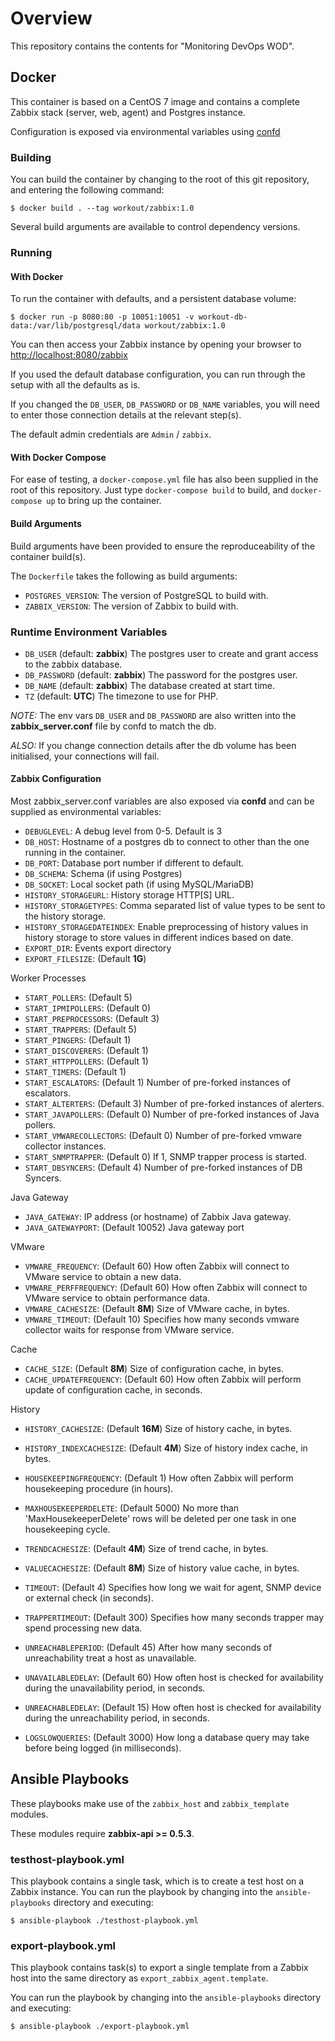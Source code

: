 # Overview

This repository contains the contents for "Monitoring DevOps WOD".

## Docker

This container is based on a CentOS 7 image and contains a complete
Zabbix stack (server, web, agent) and Postgres instance.

Configuration is exposed via environmental variables using [confd](https://github.com/kelseyhightower/confd)

### Building

You can build the container by changing to the root of this git repository,
and entering the following command:

	$ docker build . --tag workout/zabbix:1.0

Several build arguments are available to control dependency versions.

### Running

#### With Docker

To run the container with defaults, and a persistent database volume:

    $ docker run -p 8080:80 -p 10051:10051 -v workout-db-data:/var/lib/postgresql/data workout/zabbix:1.0
	
You can then access your Zabbix instance by opening your browser to 
[http://localhost:8080/zabbix](http://localhost:8080/zabbix/)

If you used the default database configuration, you can run through the setup with all the defaults as is.

If you changed the `DB_USER`, `DB_PASSWORD` or `DB_NAME` variables, you will need to enter those connection
details at the relevant step(s).

The default admin credentials are `Admin` / `zabbix`.

#### With Docker Compose

For ease of testing, a `docker-compose.yml` file has also been supplied in the root of this
repository. Just type `docker-compose build` to build, and `docker-compose up` to bring up the container.

#### Build Arguments

Build arguments have been provided to ensure the reproduceability of the container build(s).

The `Dockerfile` takes the following as build arguments:

- `POSTGRES_VERSION`: The version of PostgreSQL to build with.
- `ZABBIX_VERSION`: The version of Zabbix to build with.


### Runtime Environment Variables

- `DB_USER` (default: **zabbix**) The postgres user to create and grant access to the zabbix database.
- `DB_PASSWORD` (default: **zabbix**) The password for the postgres user.
- `DB_NAME` (default: **zabbix**) The database created at start time.
- `TZ` (default: **UTC**) The timezone to use for PHP.

*NOTE:* The env vars `DB_USER` and `DB_PASSWORD` are also written into
the **zabbix_server.conf** file by confd to match the db.

*ALSO:* If you change connection details after the db volume has been initialised,
your connections will fail. 

#### Zabbix Configuration

Most zabbix_server.conf variables are also exposed via **confd** and can be supplied as environmental variables:

- `DEBUGLEVEL`: A debug level from 0-5. Default is 3
- `DB_HOST`: Hostname of a postgres db to connect to other than the one running in the container.
- `DB_PORT`: Database port number if different to default.
- `DB_SCHEMA`: Schema (if using Postgres)
- `DB_SOCKET`: Local socket path (if using MySQL/MariaDB)
- `HISTORY_STORAGEURL`: History storage HTTP[S] URL. 
- `HISTORY_STORAGETYPES`: Comma separated list of value types to be sent to the history storage.
- `HISTORY_STORAGEDATEINDEX`: Enable preprocessing of history values in history storage to store values in different indices based on date.
- `EXPORT_DIR`: Events export directory
- `EXPORT_FILESIZE`: (Default **1G**)

Worker Processes

- `START_POLLERS`: (Default 5)
- `START_IPMIPOLLERS`: (Default 0)
- `START_PREPROCESSORS`: (Default 3)
- `START_TRAPPERS`: (Default 5)
- `START_PINGERS`: (Default 1)
- `START_DISCOVERERS`: (Default 1)
- `START_HTTPPOLLERS`: (Default 1)
- `START_TIMERS`: (Default 1)
- `START_ESCALATORS`: (Default 1) Number of pre-forked instances of escalators.
- `START_ALTERTERS`: (Default 3) Number of pre-forked instances of alerters. 
- `START_JAVAPOLLERS`: (Default 0) Number of pre-forked instances of Java pollers.
- `START_VMWARECOLLECTORS`: (Default 0) Number of pre-forked vmware collector instances.
- `START_SNMPTRAPPER`: (Default 0) If 1, SNMP trapper process is started.
- `START_DBSYNCERS`: (Default 4) Number of pre-forked instances of DB Syncers.


Java Gateway

- `JAVA_GATEWAY`: IP address (or hostname) of Zabbix Java gateway.
- `JAVA_GATEWAYPORT`: (Default 10052) Java gateway port

VMware

- `VMWARE_FREQUENCY`: (Default 60) How often Zabbix will connect to VMware service to obtain a new data.
- `VMWARE_PERFFREQUENCY`: (Default 60) How often Zabbix will connect to VMware service to obtain performance data.
- `VMWARE_CACHESIZE`: (Default **8M**) Size of VMware cache, in bytes.
- `VMWARE_TIMEOUT`: (Default 10) Specifies how many seconds vmware collector waits for response from VMware service.

Cache

- `CACHE_SIZE`: (Default **8M**) Size of configuration cache, in bytes.
- `CACHE_UPDATEFREQUENCY`: (Default 60) How often Zabbix will perform update of configuration cache, in seconds.

History

- `HISTORY_CACHESIZE`: (Default **16M**) Size of history cache, in bytes.
- `HISTORY_INDEXCACHESIZE`: (Default **4M**) Size of history index cache, in bytes.

- `HOUSEKEEPINGFREQUENCY`: (Default 1) How often Zabbix will perform housekeeping procedure (in hours).
- `MAXHOUSEKEEPERDELETE`: (Default 5000) No more than 'MaxHousekeeperDelete' rows will be deleted per one task in one housekeeping cycle.
- `TRENDCACHESIZE`: (Default **4M**) Size of trend cache, in bytes.
- `VALUECACHESIZE`: (Default **8M**) Size of history value cache, in bytes.
- `TIMEOUT`: (Default 4) Specifies how long we wait for agent, SNMP device or external check (in seconds).
- `TRAPPERTIMEOUT`: (Default 300) Specifies how many seconds trapper may spend processing new data.

- `UNREACHABLEPERIOD`: (Default 45) After how many seconds of unreachability treat a host as unavailable.
- `UNAVAILABLEDELAY`: (Default 60) How often host is checked for availability during the unavailability period, in seconds.
- `UNREACHABLEDELAY`: (Default 15) How often host is checked for availability during the unreachability period, in seconds.
- `LOGSLOWQUERIES`: (Default 3000) How long a database query may take before being logged (in milliseconds).

## Ansible Playbooks

These playbooks make use of the `zabbix_host` and `zabbix_template` modules.

These modules require **zabbix-api >= 0.5.3**.

### testhost-playbook.yml

This playbook contains a single task, which is to create a test host on a Zabbix instance.
You can run the playbook by changing into the `ansible-playbooks` directory and executing:

    $ ansible-playbook ./testhost-playbook.yml

### export-playbook.yml

This playbook contains task(s) to export a single template from a Zabbix host into the same directory
as `export_zabbix_agent.template`.

You can run the playbook by changing into the `ansible-playbooks` directory and executing:

    $ ansible-playbook ./export-playbook.yml

